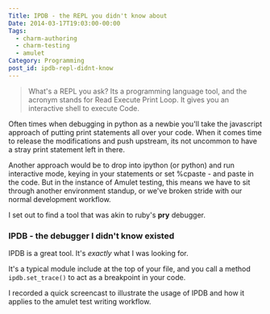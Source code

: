 ```yaml
---
Title: IPDB - the REPL you didn't know about
Date: 2014-03-17T19:03:00-00:00
Tags:
  - charm-authoring
  - charm-testing
  - amulet
Category: Programming
post_id: ipdb-repl-didnt-know
---
```


> What's a REPL you ask?  Its a programming language tool, and the acronym stands
> for Read Execute Print Loop. It gives you an interactive shell to execute Code.

Often times when debugging in python as a newbie you'll take the javascript approach of putting print statements all over your code. When it comes time to release the modifications and push upstream, its not uncommon to have a stray print statement left in there.

Another approach would be to drop into ipython (or python) and run interactive mode, keying in your statements or set %cpaste - and paste in the code. But in the instance of Amulet testing, this means we have to sit through another environment standup, or we've broken stride with our normal development workflow.

I set out to find a tool that was akin to ruby's **pry** debugger.

### IPDB - the debugger I didn't know existed

IPDB is a great tool. It's *exactly* what I was looking for.

It's a typical module include at the top of your file, and you call a method
 `ipdb.set_trace()` to act as a breakpoint in your code.

I recorded a quick screencast to illustrate the usage of IPDB and how it applies to the amulet test writing workflow.
